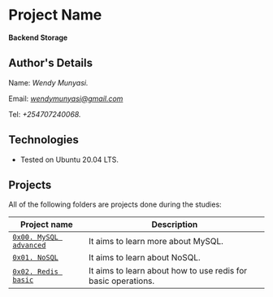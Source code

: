 # Project Name
**Backend Storage**

## Author's Details
Name: *Wendy Munyasi.*

Email: *wendymunyasi@gmail.com*

Tel: *+254707240068.*

## Technologies
* Tested on Ubuntu 20.04 LTS.

## Projects
All of the following folders are projects done during the studies:

| Project name | Description |
| ------------ | ----------- |
| [`0x00. MySQL advanced`](https://github.com/wendymunyasi/alx-backend-storage/tree/master/0x00-MySQL_Advanced) | It aims to learn more about MySQL.|
| [`0x01. NoSQL`](https://github.com/wendymunyasi/alx-backend-storage/tree/master/0x01-NoSQL) | It aims to learn about NoSQL.|
| [`0x02. Redis basic`](https://github.com/wendymunyasi/alx-backend-storage/tree/master/0x02-redis_basic) | It aims to learn about how to use redis for basic operations.|